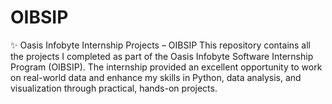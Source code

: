 # OIBSIP
✨ Oasis Infobyte Internship Projects – OIBSIP This repository contains all the projects I completed as part of the Oasis Infobyte Software Internship Program (OIBSIP). The internship provided an excellent opportunity to work on real-world data and enhance my skills in Python, data analysis, and visualization through practical, hands-on projects.
